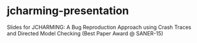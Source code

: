 # jcharming-presentation
Slides for JCHARMING: A Bug Reproduction Approach using Crash Traces and Directed Model Checking (Best Paper Award @ SANER-15) 

